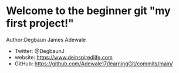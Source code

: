 
# Welcome to the beginner git "my first project!"
Author:Degbaun James Adewale
- Twitter: @DegbaunJ
- website: https://www.deinspiredlife.com
- GitHub: https://github.com/Adewale17/learningGit/commits/main/
